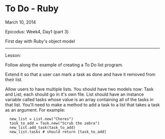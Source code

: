 To Do - Ruby
===================

March 10, 2014

Epicodus: Week4, Day1 (part 3)

First day with Ruby's object model

*******************
Lesson:

Follow along the example of creating a To Do list program.

Extend it so that a user can mark a task as done and have it removed from their list.

Allow users to have multiple lists. You should have two models now: Task and List; each should go in it's own file. List should have an instance variable called tasks whose value is an array containing all of the tasks in that list. You'll need to make a method to add a task to a list that takes a task as an argument. For example:

      new_list = List.new("Chores")
      task_to_add = Task.new("Scrub the zebra")
      new_list.add_task(task_to_add)
      new_list.tasks # should return [task_to_add]

